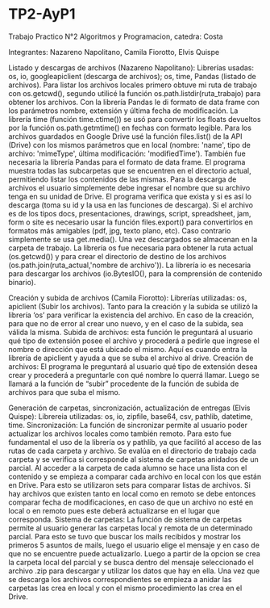 # TP2-AyP1
Trabajo Practico N°2 Algoritmos y Programacion, catedra: Costa 

Integrantes: Nazareno Napolitano, Camila Fiorotto, Elvis Quispe


Listado y descargas de archivos (Nazareno Napolitano):
Librerías usadas: os, io, googleapiclient (descarga de archivos); os, time, Pandas (listado de archivos).
Para listar los archivos locales primero obtuve mi ruta de trabajo con os.getcwd(), segundo utilicé la función os.path.listdir(ruta_trabajo) para obtener los archivos. Con la librería Pandas le di formato de data frame con los parámetros nombre, extensión y última fecha de modificación. La librería time (función time.ctime()) se usó para convertir los floats devueltos por la función os.path.getmtime() en fechas con formato legible.
Para los archivos guardados en Google Drive usé la función files.list() de la API (Drive) con los mismos parámetros que en local (nombre: 'name', tipo de archivo: 'mimeType', última modificación: 'modifiedTime'). También fue necesaria la librería Pandas para el formato de data frame.
El programa muestra todas las subcarpetas que se encuentren en el directorio actual, permitiendo listar los contenidos de las mismas.
Para la descarga de archivos el usuario simplemente debe ingresar el nombre que su archivo tenga en su unidad de Drive. El programa verifica que exista y si es así lo descarga (toma su id y la usa en las funciones de descarga). Si el archivo es de los tipos docs, presentaciones, drawings, script, spreadsheet, jam, form o site es necesario usar la función files.export() para convertirlos en formatos más amigables (pdf, jpg, texto plano, etc). Caso contrario simplemente se usa get.media(). Una vez descargados se almacenan en la carpeta de trabajo. La librería os fue necesaria para obtener la ruta actual (os.getcwd()) y para crear el directorio de destino de los archivos (os.path.join(ruta_actual,'nombre de archivo')). La librería io es necesaria para descargar los archivos (io.BytesIO(), para la comprensión de contenido binario).


Creación y subida de archivos (Camila Fiorotto): 
Librerías utilizadas: os, apiclient (Subir los archivos).
Tanto para la creación y la subida se utilizó la librería ‘os’ para verificar la existencia del archivo. En caso de la creación, para que no de error al crear uno nuevo, y en el caso de la subida, sea válida la misma.
Subida de archivos: esta función le preguntará al usuario qué tipo de extensión posee el archivo y procederá a pedirle que ingrese el nombre o dirección que está ubicado el mismo. Aquí es cuando entra la librería de apiclient y ayuda a que se suba el archivo al drive.
Creación de archivos: El programa le preguntará al usuario qué tipo de extensión desea crear y procederá a preguntarle con qué nombre lo querrá llamar. Luego se llamará a la función de “subir” procedente de la función de subida de archivos para que suba el mismo.


Generación de carpetas, sincronización, actualización de entregas (Elvis Quispe): 
Librereia utilizadas: os, io, zipfile, base64, csv, pathlib, datetime, time.
Sincronización: 
La función de sincronizar permite al usuario poder actualizar los archivos locales como también remoto. Para esto fue fundamental el uso de la librería os y pathlib, ya que facilitó al acceso de las rutas de cada carpeta y archivo. Se evalúa en el directorio de trabajo cada carpeta y se verifica si corresponde al sistema de carpetas anidados de un parcial. Al acceder a la carpeta de cada alumno se hace una lista con el contenido y se empieza a comparar cada archivo en local con los que están en Drive. Para esto se utilizaron sets para comparar listas de archivos. Si hay archivos que existen tanto en local como en remoto se debe entonces comparar fecha de modificaciones, en caso de que un archivo no esté en local o en remoto pues este deberá actualizarse en el lugar que corresponda.
Sistema de carpetas:
La función de sistema de carpetas permite al usuario generar las carpetas local y remota de un determinado parcial. Para esto se tuvo que buscar los mails recibidos y mostrar los primeros 5 asuntos de mails, luego el usuario elige el mensaje y en caso de que no se encuentre puede actualizarlo. Luego a partir de la opcion se crea la carpeta local del parcial y se busca dentro del mensaje seleccionado el archivo .zip para descargar y utilizar los datos que hay en ella. Una vez que se descarga los archivos correspondientes se empieza a anidar las carpetas las crea en local y con el mismo procedimiento las crea en el Drive.
